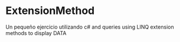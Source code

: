 # ExtensionMethod

Un pequeño ejercicio utilizando c# and queries using LINQ extension methods to display DATA

